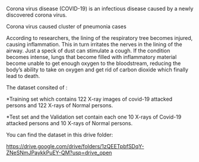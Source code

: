 


Corona virus disease (COVID-19) is an infectious disease caused by a newly discovered corona virus.

Corona virus caused cluster of pneumonia cases

According to researchers, the lining of the respiratory tree becomes injured, causing inflammation. This in turn irritates the nerves in the lining of the airway. Just a speck of dust can stimulate a cough. If the condition becomes intense, lungs that become filled with inflammatory material become unable to get enough oxygen to the bloodstream, reducing the body’s ability to take on oxygen and get rid of carbon dioxide which finally lead to death.


The dataset consited of :

*Training set which contains 122 X-ray images of covid-19 attacked persons and 122 X-rays of Normal persons.

*Test set and the Validation set contain each one 10 X-rays of Covid-19 attacked persons and 10 X-rays of Normal persons.

You can find the dataset in this drive folder:

https://drive.google.com/drive/folders/1zQEETpbfSDqY-ZNeSNmJPaykkPuEY-QM?usp=drive_open

